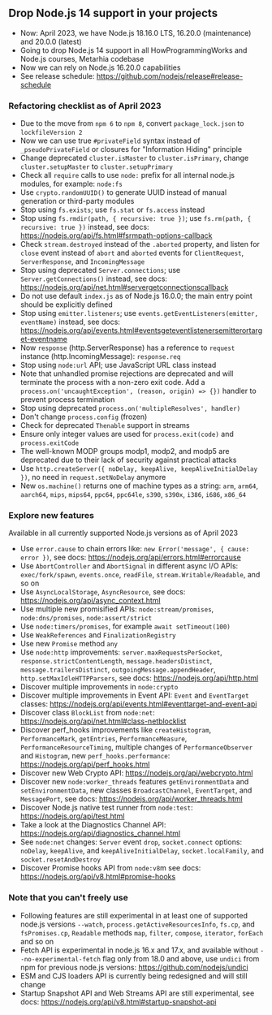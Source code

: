 ## Drop Node.js 14 support in your projects

- Now: April 2023, we have Node.js 18.16.0 LTS, 16.20.0 (maintenance) and 20.0.0 (latest)
- Going to drop Node.js 14 support in all HowProgrammingWorks and Node.js courses, Metarhia codebase
- Now we can rely on Node.js 16.20.0 capabilities
- See release schedule: https://github.com/nodejs/release#release-schedule

### Refactoring checklist as of April 2023

- Due to the move from `npm 6` to `npm 8`, convert `package_lock.json` to `lockfileVersion 2`
- Now we can use true `#privateField` syntax instead of `_pseudoPrivateField` or closures for "Information Hiding" principle
- Change deprecated `cluster.isMaster` to `cluster.isPrimary`, change `cluster.setupMaster` to `cluster.setupPrimary`
- Check all `require` calls to use `node:` prefix for all internal node.js modules, for example: `node:fs`
- Use `crypto.randomUUID()` to generate UUID instead of manual generation or third-party modules
- Stop using `fs.exists`; use `fs.stat` or `fs.access` instead
- Stop using `fs.rmdir(path, { recursive: true })`; use `fs.rm(path, { recursive: true })` instead, see docs: https://nodejs.org/api/fs.html#fsrmpath-options-callback
- Check `stream.destroyed` instead of the `.aborted` property, and listen for `close` event instead of `abort` and `aborted` events for `ClientRequest`, `ServerResponse`, and `IncomingMessage`
- Stop using deprecated `Server.connections`; use `Server.getConnections()` instead, see docs: https://nodejs.org/api/net.html#servergetconnectionscallback
- Do not use default `index.js` as of Node.js 16.0.0; the main entry point should be explicitly defined
- Stop using `emitter.listeners`; use `events.getEventListeners(emitter, eventName)` instead, see docs: https://nodejs.org/api/events.html#eventsgeteventlistenersemitterortarget-eventname
- Now `response` (http.ServerResponse) has a reference to `request` instance (http.IncomingMessage): `response.req`
- Stop using `node:url` API; use JavaScript URL class instead
- Note that unhandled promise rejections are deprecated and will terminate the process with a non-zero exit code. Add a `process.on('uncaughtException', (reason, origin) => {})` handler to prevent process termination
- Stop using deprecated `process.on('multipleResolves', handler)`
- Don't change `process.config` (frozen)
- Check for deprecated `Thenable` support in streams
- Ensure only integer values are used for `process.exit(code)` and `process.exitCode`
- The well-known MODP groups modp1, modp2, and modp5 are deprecated due to their lack of security against practical attacks
- Use `http.createServer({ noDelay, keepAlive, keepAliveInitialDelay })`, no need in `request.setNoDelay` anymore
- New `os.machine()` returns one of machine types as a string: `arm`, `arm64`, `aarch64`, `mips`, `mips64`, `ppc64`, `ppc64le`, `s390`, `s390x`, `i386`, `i686`, `x86_64`

### Explore new features

Available in all currently supported Node.js versions as of April 2023

- Use `error.cause` to chain errors like: `new Error('message', { cause: error })`, see docs: https://nodejs.org/api/errors.html#errorcause
- Use `AbortController` and `AbortSignal` in different async I/O APIs: `exec/fork/spawn`, `events.once`, `readFile`, `stream.Writable/Readable`, and so on
- Use `AsyncLocalStorage`, `AsyncResource`, see docs: https://nodejs.org/api/async_context.html
- Use multiple new promisified APIs: `node:stream/promises`, `node:dns/promises`, `node:assert/strict`
- Use `node:timers/promises`, for example `await setTimeout(100)`
- Use `WeakReferences` and `FinalizationRegistry`
- Use new `Promise` method `any`
- Use `node:http` improvements: `server.maxRequestsPerSocket`, `response.strictContentLength`, `message.headersDistinct`, `message.trailersDistinct`, `outgoingMessage.appendHeader`, `http.setMaxIdleHTTPParsers`, see docs: https://nodejs.org/api/http.html
- Discover multiple improvements in `node:crypto`
- Discover multiple improvements in Event API: `Event` and `EventTarget` classes: https://nodejs.org/api/events.html#eventtarget-and-event-api
- Discover class `BlockList` from `node:net`: https://nodejs.org/api/net.html#class-netblocklist
- Discover perf_hooks improvements like `createHistogram`, `PerformanceMark`, `getEntries`, `PerformanceMeasure`, `PerformanceResourceTiming`, multiple changes of `PerformanceObserver` and `Histogram`, new `perf_hooks.performance`: https://nodejs.org/api/perf_hooks.html
- Discover new Web Crypto API: https://nodejs.org/api/webcrypto.html
- Discover new `node:worker_threads` features `getEnvironmentData` and `setEnvironmentData`, new classes `BroadcastChannel`, `EventTarget`, and `MessagePort`, see docs: https://nodejs.org/api/worker_threads.html
- Discover Node.js native test runner from `node:test`: https://nodejs.org/api/test.html
- Take a look at the Diagnostics Channel API: https://nodejs.org/api/diagnostics_channel.html
- See `node:net` changes: `Server` event `drop`, `socket.connect` options: `noDelay`, `keepAlive`, and `keepAliveInitialDelay`, `socket.localFamily`, and `socket.resetAndDestroy`
- Discover Promise hooks API from `node:v8`m see docs: https://nodejs.org/api/v8.html#promise-hooks

### Note that you can't freely use

- Following features are still experimental in at least one of supported node.js versions `--watch`, `process.getActiveResourcesInfo`, `fs.cp`, and `fsPromises.cp`, `Readable` methods `map`, `filter`, `compose`, `iterator`, `forEach` and so on
- Fetch API is experimental in node.js 16.x and 17.x, and available without `--no-experimental-fetch` flag only from 18.0 and above, use `undici` from npm for previous node.js versions: https://github.com/nodejs/undici
- ESM and CJS loaders API is currently being redesigned and will still change
- Startup Snapshot API and Web Streams API are still experimental, see docs: https://nodejs.org/api/v8.html#startup-snapshot-api
